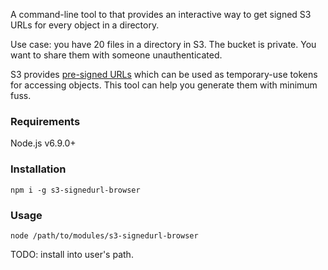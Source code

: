 A command-line tool to that provides an interactive way to get signed S3 URLs for every object in a directory.

Use case: you have 20 files in a directory in S3. The bucket is private. You want to share them with someone unauthenticated.

S3 provides [pre-signed URLs](http://docs.aws.amazon.com/AmazonS3/latest/dev/ShareObjectPreSignedURL.html) which can be used as temporary-use tokens for accessing objects. This tool can help you generate them with minimum fuss.

### Requirements

Node.js v6.9.0+

### Installation

`npm i -g s3-signedurl-browser`

### Usage

`node /path/to/modules/s3-signedurl-browser`

TODO: install into user's path.

